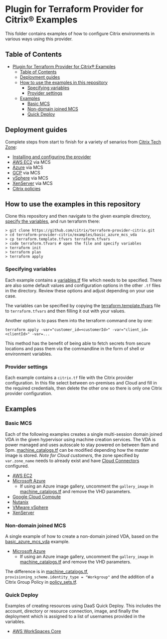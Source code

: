 # Plugin for Terraform Provider for Citrix® Examples

This folder contains examples of how to configure Citrix environments in various ways using this provider.

## Table of Contents
- [Plugin for Terraform Provider for Citrix® Examples](#plugin-for-terraform-provider-for-citrix-examples)
  - [Table of Contents](#table-of-contents)
  - [Deployment guides](#deployment-guides)
  - [How to use the examples in this repository](#how-to-use-the-examples-in-this-repository)
    - [Specifying variables](#specifying-variables)
    - [Provider settings](#provider-settings)
  - [Examples](#examples)
    - [Basic MCS](#basic-mcs)
    - [Non-domain joined MCS](#non-domain-joined-mcs)
    - [Quick Deploy](#quick-deploy)

## Deployment guides
Complete steps from start to finish for a variety of senarios from [Citrix Tech Zone](https://community.citrix.com/tech-zone/automation/):
- [Installing and configuring the provider](https://community.citrix.com/tech-zone/automation/terraform-install-and-config/)
- [AWS EC2](https://community.citrix.com/tech-zone/build/deployment-guides/terraform-daas-aws/) via MCS
- [Azure](https://community.citrix.com/tech-zone/build/deployment-guides/citrix-daas-terraform-azure/) via MCS
- [GCP](https://community.citrix.com/tech-zone/build/deployment-guides/terraform-daas-gcp/) via MCS
- [vSphere](https://community.citrix.com/tech-zone/build/deployment-guides/terraform-daas-vsphere8/) via MCS
- [XenServer](https://community.citrix.com/tech-zone/automation/citrix-terraform-xenserver) via MCS
- [Citrix policies](https://community.citrix.com/tech-zone/automation/cvad-terraform-policies/)

## How to use the examples in this repository
Clone this repository and then navigate to the given example directory, [specify the variables](#specifying-variables), and run terraform there:
```shell
> git clone https://github.com/citrix/terraform-provider-citrix.git
> cd terraform-provider-citrix/examples/basic_azure_mcs_vda
> cp terraform.template.tfvars terraform.tfvars
> code terraform.tfvars # open the file and specify variables
> terraform init
> terraform plan
> terraform apply
```

### Specifying variables
Each example contains a [variables.tf](basic_azure_mcs_vda/variables.tf) file which needs to be specified. There are also some default values and configuration options in the other `.tf` files in the directory. Review these options and adjust depending on your use case. 

The variables can be specified by copying the [terraform.template.tfvars](basic_azure_mcs_vda/terraform.template.tfvars) file to `terraform.tfvars` and then filling it out with your values.

Another option is to pass them into the terraform command one by one:
```shell
terraform apply -var="customer_id=<customerId>" -var="client_id=<clientId>" -var=...
```

This method has the benefit of being able to fetch secrets from secure locations and pass them via the commandline in the form of shell or environment variables.

### Provider settings
Each example contains a `citrix.tf` file with the Citrix provider configuration. In this file select between on-premises and Cloud and fill in the required credentials, then delete the other one so there is only one Citrix provider configuration.


## Examples

### Basic MCS
Each of the following examples creates a single multi-session domain joined VDA in the given hypervisor using machine creation services. The VDA is power managed and uses autoscale to stay powered on between 9am and 5pm. [machine_catalogs.tf](basic_azure_mcs_vda/machine_catalogs.tf) can be modified depending how the master image is stored. *Note for Cloud customers*, the zone specified by `var.zone_name` needs to already exist and have [Cloud Connectors](https://docs.citrix.com/en-us/citrix-cloud/citrix-cloud-resource-locations/citrix-cloud-connector.html) configured.
* [AWS EC2](basic_aws_mcs_vda/)
* [Microsoft Azure](basic_azure_mcs_vda/)
  * If using an Azure image gallery, uncomment the `gallery_image` in [machine_catalogs.tf](basic_azure_mcs_vda/machine_catalogs.tf) and remove the VHD parameters.
* [Google Cloud Compute](basic_gcp_mcs_vda/)
* [Nutanix](basic_nutanix_mcs_vda/)
* [VMware vSphere](basic_vsphere_mcs_vda/)
* [XenServer](basic_xenserver_mcs_vda/)

### Non-domain joined MCS
A single example of how to create a non-domain joined VDA, based on the [basic_azure_mcs_vda](basic_aws_mcs_vda/) example.
* [Microsoft Azure](non_domain_joined_azure_mcs_vda/)
  * If using an Azure image gallery, uncomment the `gallery_image` in [machine_catalogs.tf](basic_azure_mcs_vda/machine_catalogs.tf) and remove the VHD parameters.

The difference is in [machine_catalogs.tf](non_domain_joined_azure_mcs_vda/machine_catalogs.tf), `provisioning_scheme.identity_type = "Workgroup"` and the addition of a Citrix Group Policy in [policy_sets.tf](non_domain_joined_azure_mcs_vda/policy_sets.tf).

### Quick Deploy
Examples of creating resources using DaaS Quick Deploy. This includes the account, directory or resource connection, image, and finally the deployment which is assigned to a list of usernames provided in the variables.
* [AWS WorkSpaces Core](basic_aws_workspace_core_deployment)
